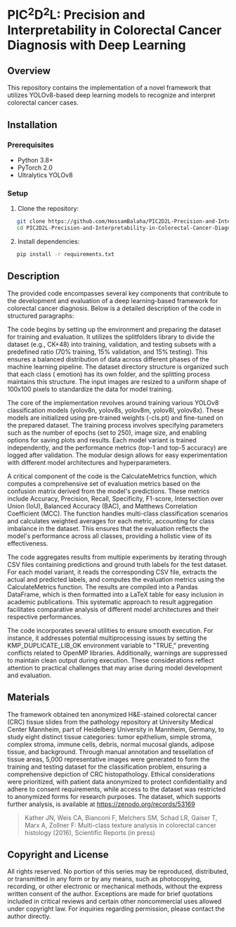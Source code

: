 # PIC$^2$D$^2$L: Precision and Interpretability in Colorectal Cancer Diagnosis with Deep Learning

## Overview

This repository contains the implementation of a novel framework that utilizes YOLOv8-based deep learning models to
recognize and interpret colorectal cancer cases.

## Installation

### Prerequisites

- Python 3.8+
- PyTorch 2.0
- Ultralytics YOLOv8

### Setup

1. Clone the repository:

```bash
   git clone https://github.com/HossamBalaha/PIC2D2L-Precision-and-Interpretability-in-Colorectal-Cancer-Diagnosis-with-Deep-Learning
   cd PIC2D2L-Precision-and-Interpretability-in-Colorectal-Cancer-Diagnosis-with-Deep-Learning
```

2. Install dependencies:

```bash
   pip install -r requirements.txt
```

## Description

The provided code encompasses several key components that contribute to the development and evaluation of a deep
learning-based framework for colorectal cancer diagnosis.
Below is a detailed description of the code in structured paragraphs:

The code begins by setting up the environment and preparing the dataset for training and evaluation. It utilizes the
splitfolders library to divide the dataset (e.g., CK+48) into training, validation, and testing subsets with a
predefined ratio (70% training, 15% validation, and 15% testing). This ensures a balanced distribution of data across
different phases of the machine learning pipeline. The dataset directory structure is organized such that each class (
emotion) has its own folder, and the splitting process maintains this structure. The input images are resized to a
uniform shape of 100x100 pixels to standardize the data for model training.

The core of the implementation revolves around training various YOLOv8 classification models (yolov8n, yolov8s, yolov8m,
yolov8l, yolov8x). These models are initialized using pre-trained weights (-cls.pt) and fine-tuned on the prepared
dataset. The training process involves specifying parameters such as the number of epochs (set to 250), image size, and
enabling options for saving plots and results. Each model variant is trained independently, and the performance
metrics (top-1 and top-5 accuracy) are logged after validation. The modular design allows for easy experimentation with
different model architectures and hyperparameters.

A critical component of the code is the CalculateMetrics function, which computes a comprehensive set of evaluation
metrics based on the confusion matrix derived from the model's predictions. These metrics include Accuracy, Precision,
Recall, Specificity, F1-score, Intersection over Union (IoU), Balanced Accuracy (BAC), and Matthews Correlation
Coefficient (MCC). The function handles multi-class classification scenarios and calculates weighted averages for each
metric, accounting for class imbalance in the dataset. This ensures that the evaluation reflects the model's performance
across all classes, providing a holistic view of its effectiveness.

The code aggregates results from multiple experiments by iterating through CSV files containing predictions and ground
truth labels for the test dataset. For each model variant, it reads the corresponding CSV file, extracts the actual and
predicted labels, and computes the evaluation metrics using the CalculateMetrics function. The results are compiled into
a Pandas DataFrame, which is then formatted into a LaTeX table for easy inclusion in academic publications. This
systematic approach to result aggregation facilitates comparative analysis of different model architectures and their
respective performances.

The code incorporates several utilities to ensure smooth execution. For instance, it addresses potential multiprocessing
issues by setting the KMP_DUPLICATE_LIB_OK environment variable to "TRUE," preventing conflicts related to OpenMP
libraries. Additionally, warnings are suppressed to maintain clean output during execution. These considerations reflect
attention to practical challenges that may arise during model development and evaluation.

## Materials

The framework obtained ten anonymized H&E-stained colorectal cancer (CRC) tissue slides from the pathology repository at
University Medical Center Mannheim, part of Heidelberg University in Mannheim, Germany, to study eight distinct tissue
categories: tumor epithelium, simple stroma, complex stroma, immune cells, debris, normal mucosal glands, adipose
tissue, and background. Through manual annotation and tessellation of tissue areas, 5,000 representative images were
generated to form the training and testing dataset for the classification problem, ensuring a comprehensive depiction of
CRC histopathology. Ethical considerations were prioritized, with patient data anonymized to protect confidentiality and
adhere to consent requirements, while access to the dataset was restricted to anonymized forms for research purposes.
The dataset, which supports further analysis, is available at https://zenodo.org/records/53169

> Kather JN, Weis CA, Bianconi F, Melchers SM, Schad LR, Gaiser T, Marx A, Zollner F: Multi-class texture analysis in
> colorectal cancer histology (2016), Scientific Reports (in press)

## Copyright and License

All rights reserved. No portion of this series may be reproduced, distributed, or transmitted in any form or by any
means, such as photocopying, recording, or other electronic or mechanical methods, without the express written consent
of the author. Exceptions are made for brief quotations included in critical reviews and certain other noncommercial
uses allowed under copyright law. For inquiries regarding permission, please contact the author directly. 
